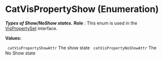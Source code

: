 # CatVisPropertyShow (Enumeration)

**_Types of Show/NoShow states._**
**Role** : This enum is used in the [VisPropertySet](../InfInterfaces/interface_VisPropertySet_43128.md) interface.

**Values:**

` catVisPropertyShowAttr`      The show state
` catVisPropertyNoShowAttr`      The No Show state